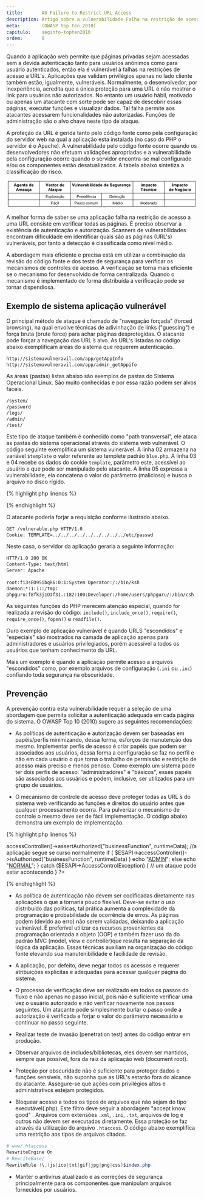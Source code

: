 ```yaml
---
title:       A8 Failure to Restrict URL Access
description: Artigo sobre a vulnerabilidade Falha na restrição de acesso a URL, oitavo item da lista TOP 10 da WOASP
meta:        (OWASP top ten 2010)
capitulo:    seginfo-topten2010
ordem:       8
---
```



Quando a aplicação web permite que páginas privadas sejam acessadas sem a devida autenticação tanto para usuários 
anônimos como para usuário autenticados, então ela é vulnerável à falhas na restrições de acesso a URL's.
Aplicações que validam privilégios apenas no lado cliente também estão, igualmente, vulneráveis. Normalmente, o 
desenvolvedor, por inexperiência, acredita que a única proteção para uma URL é não mostrar o link para usuários não
autorizados. No entanto um usuário hábil, motivado ou apenas um atacante com sorte pode ser capaz de descobrir essas 
páginas, executar funções e visualizar dados. Tal falha permite aos atacantes acessarem funcionalidades não autorizadas.
Funções de administração são o alvo chave neste tipo de ataque.

A proteção da URL é gerida tanto pelo código fonte como pela configuração do servidor web na qual a aplicação esta 
instalada (no caso do PHP o servidor é o Apache). A vulnerabilidade pelo código fonte ocorre quando os desenvolvedores não
efetuam validações apropriadas e a vulnerabilidade pela configuração ocorre quando o servidor encontra-se mal 
configurado e/ou os componentes estão desatualizados. A tabela abaixo sintetiza a classificação do risco.

![Mapeamento de risco Falha na restrição de acesso a URL](tabela-risco.png "Mapeamento de risco Falha na restrição de acesso a URL")

A melhor forma de saber se uma aplicação falha na restrição de acesso a uma URL consiste em verificar todas as páginas.
É preciso observar a existência de autenticação e autorização. Scanners de vulnerabilidades encontram dificuldade em
identificar quais são as páginas (URL's) vulneráveis, por tanto a detecção é classificada como nível médio.

A abordagem mais eficiente e precisa está em utilizar a combinação da revisão do código fonte e dos teste de segurança
para verificar os mecanismos de controles de acesso. A verificação se torna mais eficiente se o mecanismo for 
desenvolvido de forma centralizada. Quando o mecanismo é implementado de forma distribuída a verificação pode se 
tornar dispendiosa.



Exemplo de sistema aplicação vulnerável
---

O principal método de ataque é chamado de "navegação forçada" (forced browsing), na qual envolve técnicas de adivinhação
de links ("guessing") e força bruta (brute force) para achar páginas desprotegidas. O atacante pode forçar a navegação 
das URL ́s alvo. As URL's listadas no código abaixo exemplificam áreas do sistema que requerem autenticação.

    http://sistemavulneravil.com/app/getAppInfo
    http://sistemavulneravil.com/app/admin_getAppifo

As áreas  (pastas) listas abaixo são exemplos de pastas do Sistema Operacional Linux. São muito conhecidas e
por essa razão podem ser alvos fáceis.

    /system/
    /password
    /logs/
    /admin/
    /test/

Este tipo de ataque também é conhecido como "path transversal", ele ataca as pastas do sistema operacional através do 
sistema web vulnerável. O código seguinte exemplifica um sistema vulnerável. A linha 02 armazena na variável `$template`
o valor referente ao templete padrão `blue.php`. A linha 03 e 04 recebe os dados do cookie `template`, parâmetro este,
acessível ao usuário e que pode ser manipulado pelo atacante. A linha 05 expressa a vulnerabilidade, ela concatena o 
valor do parâmetro (malicioso) e busca o arquivo no disco rígido.

{% highlight php linenos %} 
<?php

$template = 'blue.php';

if (  isset($_COOKIE['template'])  ){

    $template = $_COOKIE['template'];
    include ( "/home/users/phpguru/templates/" . $template );

}

?>
{% endhighlight %}

O atacante poderia forjar a requisição conforme ilustrado abaixo.

    GET /vulnerable.php HTTP/1.0
    Cookie: TEMPLATE=../../../../../../../../../etc/passwd

Neste caso, o servidor da aplicação geraria a seguinte informação:

    HTTP/1.0 200 OK
    Content-Type: text/html
    Server: Apache

    root:fi3sED95ibqR6:0:1:System Operator:/:/bin/ksh 
    daemon:*:1:1::/tmp: 
    phpguru:f8fk3j1OIf31.:182:100:Developer:/home/users/phpguru/:/bin/csh


As seguintes funções do PHP merecem atenção especial, quando for realizada a revisão do código: `include()`, 
`include_once()`, `require()`, `require_once()`, `fopen()` e `readfile()`.

Ouro exemplo de aplicação vulnerável é quando URLS "escondidos" e "especiais" são mostrados na camada de aplicação 
apenas para administradores e usuários privilegiados, porém acessível a todos os usuários que tenham conhecimento da URL.

Mais um exemplo é quando a aplicação permite acesso a arquivos "escondidos" como, por exemplo arquivos de configuração
(`.ini` ou `.inc`) confiando toda segurança na obscuridade.



Prevenção
---


A prevenção contra esta vulnerabilidade requer a seleção de uma abordagem que permita solicitar a autenticação adequada
em cada página do sistema. O OWASP Top 10 (2010) sugere as seguintes recomendações:

* As políticas de autenticação e autorização devem ser baseadas em papéis/perfis minimizando, dessa forma, esforços de
manutenção dos mesmo. Implementar perfis de acesso é criar papéis que podem ser associados aos usuários, dessa forma a 
configuração se faz no perfil e não em cada usuário o que torna o trabalho de permissão e restrição de acesso mais 
preciso e menos penoso. Como exemplo um sistema pode ter dois perfis de acesso: "administradores" e "básicos", esses 
papéis são associados aos usuários e podem, inclusive, ser utilizados para um grupo de usuários.

* O mecanismo de controle de acesso deve proteger todas as URL ́s do sistema web verificando as funções e direitos do 
usuário antes que qualquer processamento ocorra. Para pulverizar o mecanismo de controle o mesmo deve ser de fácil 
implementação. O código abaixo demonstra um exemplo de implementação.

{% highlight php linenos %} 
<?php
try{
    $ESAPI->accessController()->assertAuthorized("businessFunction", runtimeData);
    //a aplicação segue se curso normalmente
    if ( $ESAPI->accessController()->isAuthorized("businessFunction", runtimeData) )
        echo "<a href=\"/doAdminFunction\">ADMIN</a>";
    else
        echo "<a href=\"/doNormalFunction\">NORMAL</a>";

} catch ($ESAPI->AccessControlException) {
      // um ataque pode estar acontecendo
}
?>
{% endhighlight %}

* As política de autenticação não devem ser codificadas diretamente nas aplicações o que a tornaria pouco flexível. 
Deve-se evitar o uso distribuído das políticas, tal prática aumenta a complexidade da programação e probabilidade de 
ocorrência de erros. As páginas podem (devido ao erro) não serem validadas, deixando a aplicação vulnerável. É 
preferível utilizar os recursos provenientes da programação orientada a objeto (OOP) e também fazer uso da do padrão 
MVC (model, view e controller)que resulta na separação da lógica da aplicação. Essas técnicas auxiliam na organização do
código fonte elevando sua manutenibilidade e facilidade de revisão.

* A aplicação, por defeito, deve negar todos os acessos e requerer atribuições explicitas e adequadas para acessar 
qualquer página do sistema.

* O processo de verificação deve ser realizado em todos os passos do fluxo e não apenas no passo inicial, pois não é 
suficiente verificar uma vez o usuário autorizado e não verificar novamente nos passos seguintes. Um atacante pode 
simplesmente burlar o passo onde a autorização é verificada e forjar o valor do parâmetro necessário e continuar no passo
seguinte.

* Realizar teste de invasão (penetration test) antes do código entrar em produção.

* Observar arquivos de includes/bibliotecas, eles devem ser mantidos, sempre que possível, fora da raiz da aplicação 
web (document root).

* Proteção por obscuridade não é suficiente para proteger dados e funções sensíveis, não suponha que as URL's estarão 
fora do alcance do atacante. Assegure-se que ações com privilégios altos e administrativos estejam protegidos.

* Bloquear acesso a todos os tipos de arquivos que não sejam do tipo executável(.php). Este filtro deve seguir a 
abordagem "accept know good" . Arquivos com extensões `.xml`, `.ini`, `.txt`,  arquivos de log e outros não devem ser
executados diretamente. Essa proteção se faz através da utilização do arquivo `.htaccess`. O código abaixo exemplifica
uma restrição aos tipos de arquivos citados.

```PowerShell
# www/.htaccess
ReswriteEngine On
# RewriteBase/
RewriteRule !\,(js|ico|txt|gif|jpg|png|css)$index.php
```

* Manter o antivírus atualizado e as correções de segurança principalmente para os componentes que manipulam arquivos 
fornecidos por usuários.
